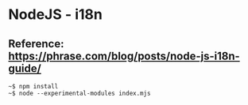# NodeJS - i18n
## Reference: https://phrase.com/blog/posts/node-js-i18n-guide/

```console
~$ npm install
~$ node --experimental-modules index.mjs
```
